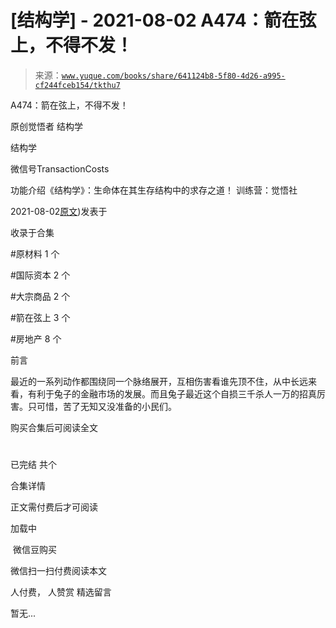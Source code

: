 # [结构学] - 2021-08-02 A474：箭在弦上，不得不发！

> 来源：[`www.yuque.com/books/share/641124b8-5f80-4d26-a995-cf244fceb154/tkthu7`](https://www.yuque.com/books/share/641124b8-5f80-4d26-a995-cf244fceb154/tkthu7)



A474：箭在弦上，不得不发！ 

原创觉悟者 结构学 

结构学 

微信号TransactionCosts 

功能介绍《结构学》：生命体在其生存结构中的求存之道！ 训练营：觉悟社 

2021-08-02[原文](https://mp.weixin.qq.com/s?__biz=MzIzMDYwOTM0Mg==&mid=2247486092&idx=1&sn=d93b0ab35ba2828a708658dbd2e5ad9b&chksm=e8b1925ddfc61b4b12bc1b6a7e7e25a2fe7ff149b1c4f64810b2a5eefa97b8dc1bd1899dcf00#rd))发表于 

收录于合集 

#原材料 1 个 

#国际资本 2 个 

#大宗商品 2 个 

#箭在弦上 3 个 

#房地产 8 个 

前言 

最近的一系列动作都围绕同一个脉络展开，互相伤害看谁先顶不住，从中长远来看，有利于兔子的金融市场的发展。而且兔子最近这个自损三千杀人一万的招真厉害。只可惜，苦了无知又没准备的小民们。 

购买合集后可阅读全文 

# 

已完结 共个 

合集详情 

正文需付费后才可阅读 

加载中 

 微信豆购买 

微信扫一扫付费阅读本文 

人付费， 人赞赏 <ne-h3 id="JveSp" data-lake-id="JveSp"><ne-heading-ext><ne-heading-anchor></ne-heading-anchor><ne-heading-fold></ne-heading-fold></ne-heading-ext><ne-heading-content>精选留言</ne-heading-content></ne-h3> 

暂无...